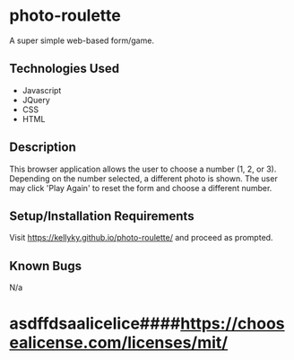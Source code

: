 # photo-roulette
A super simple web-based form/game.

## Technologies Used
* Javascript
* JQuery
* CSS
* HTML

## Description
This browser application allows the user to choose a number (1, 2, or 3). Depending on the number selected, a different photo is shown. The user may click 'Play Again' to reset the form and choose a different number.

## Setup/Installation Requirements
Visit https://kellyky.github.io/photo-roulette/ and proceed as prompted.

## Known Bugs
N/a

##
# asdffdsaalicelice####https://choosealicense.com/licenses/mit/
